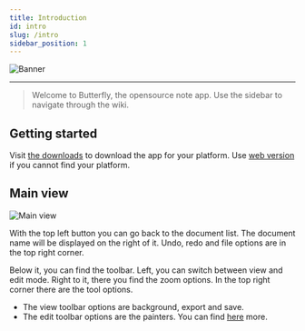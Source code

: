 ```yaml
---
title: Introduction
id: intro
slug: /intro
sidebar_position: 1
---
```



![Banner](/img/banner.png)

---

> Welcome to Butterfly, the opensource note app.
> Use the sidebar to navigate through the wiki.

## Getting started

Visit [the downloads](/downloads) to download the app for your platform.
Use [web version](https://v1.butterfly.linwood.dev) if you cannot find your platform.

## Main view

![Main view](main.png)

With the top left button you can go back to the document list. The document name will be displayed on the right of it. Undo, redo and file options are in the top right corner.

Below it, you can find the toolbar. Left, you can switch between view and edit mode. Right to it, there you find the zoom options. In the top right corner there are the tool options.

- The view toolbar options are background, export and save.
- The edit toolbar options are the painters. You can find [here](background) more.
